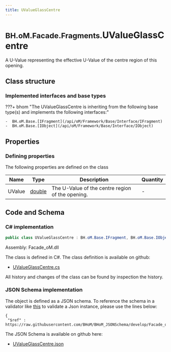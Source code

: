 ```yaml
---
title: UValueGlassCentre
---
```


# <small>BH.oM.Facade.Fragments.</small>**UValueGlassCentre**

A U-Value representing the effective U-Value of the centre region of this opening.

## Class structure

### Implemented interfaces and base types

???+ bhom "The UValueGlassCentre is inheriting from the following base type(s) and implements the following interfaces:"

    -  BH.oM.Base.[IFragment](/api/oM/Framework/Base/Interface/IFragment)
    -  BH.oM.Base.[IObject](/api/oM/Framework/Base/Interface/IObject)


## Properties



### Defining properties

The following properties are defined on the class

| Name             | Type             | Description      | Quantity         |
|------------------|------------------|------------------|------------------|
| UValue | [double](https://learn.microsoft.com/en-us/dotnet/api/System.Double?view=netstandard-2.0) | The U-Value of the centre region of the opening. | - |


## Code and Schema

### C# implementation

``` C# title="C#"
public class UValueGlassCentre : BH.oM.Base.IFragment, BH.oM.Base.IObject
```

Assembly: Facade_oM.dll

The class is defined in C#. The class definition is available on github:

- [UValueGlassCentre.cs](https://github.com/BHoM/BHoM/blob/develop/Facade_oM/Fragments\UValueGlassCentre.cs)

All history and changes of the class can be found by inspection the history.
### JSON Schema implementation

The object is defined as a JSON schema. To reference the schema in a validator like [this](https://www.jsonschemavalidator.net/) to validate a Json instance, please use the lines below:

``` { .json .copy .select } title="JSON Schema"
{
 "$ref" : https://raw.githubusercontent.com/BHoM/BHoM_JSONSchema/develop/Facade_oM/Fragments/UValueGlassCentre.json}
```

The JSON Schema is available on github here:

- [UValueGlassCentre.json](https://github.com/BHoM/BHoM_JSONSchema/blob/develop/Facade_oM/Fragments/UValueGlassCentre.json)
